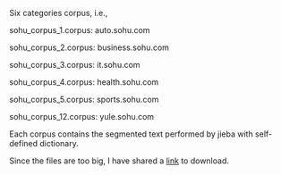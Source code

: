 Six categories corpus, i.e.,

sohu_corpus_1.corpus: auto.sohu.com

sohu_corpus_2.corpus: business.sohu.com

sohu_corpus_3.corpus: it.sohu.com

sohu_corpus_4.corpus: health.sohu.com

sohu_corpus_5.corpus: sports.sohu.com

sohu_corpus_12.corpus: yule.sohu.com

Each corpus contains the segmented text performed by jieba with self-defined dictionary.

Since the files are too big, I have shared a [link](http://pan.baidu.com/s/1i53ifGx) to download.
